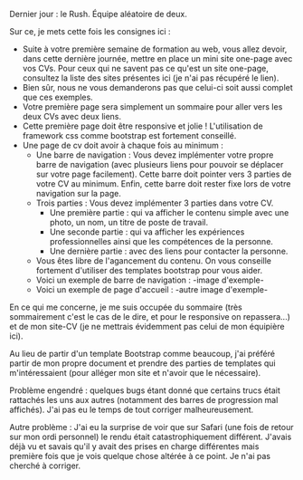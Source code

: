Dernier jour : le Rush.
Équipe aléatoire de deux.

Sur ce, je mets cette fois les consignes ici :
 - Suite à votre première semaine de formation au web, vous allez devoir, dans cette dernière journée, mettre en place un mini site one-page avec vos CVs. Pour ceux qui ne savent pas ce qu'est un site one-page, consultez la liste des sites présentes ici (je n'ai pas récupéré le lien).
 - Bien sûr, nous ne vous demanderons pas que celui-ci soit aussi complet que ces exemples.
 - Votre première page sera simplement un sommaire pour aller vers les deux CVs avec deux liens.
 - Cette première page doit être responsive et jolie ! L'utilisation de framework css comme bootstrap est fortement conseillé.
 - Une page de cv doit avoir à chaque fois au minimum :
     - Une barre de navigation : Vous devez implémenter votre propre barre de navigation (avec plusieurs liens pour pouvoir se déplacer sur votre page facilement). Cette barre doit pointer vers 3 parties de votre CV au minimum. Enfin, cette barre doit rester fixe lors de votre navigation sur la page.
     - Trois parties : Vous devez implémenter 3 parties dans votre CV.
         - Une première partie : qui va afficher le contenu simple avec une photo, un nom, un titre de poste de travail.
         - Une seconde partie : qui va afficher les expériences professionnelles ainsi que les compétences de la personne.
         - Une dernière partie : avec des liens pour contacter la personne.
     - Vous êtes libre de l'agancement du contenu. On vous conseille fortement d'utiliser des templates bootstrap pour vous aider.
     - Voici un exemple de barre de navigation : -image d'exemple-
     - Voici un exemple de page d'accueil : -autre image d'exemple-


En ce qui me concerne, je me suis occupée du sommaire (très sommairement c'est le cas de le dire, et pour le responsive on repassera...) et de mon site-CV (je ne mettrais évidemment pas celui de mon équipière ici).

Au lieu de partir d'un template Bootstrap comme beaucoup, j'ai préféré partir de mon propre document et prendre des parties de templates qui m'intéressaient (pour alléger mon site et n'avoir que le nécessaire).

Problème engendré : quelques bugs étant donné que certains trucs était rattachés les uns aux autres (notamment des barres de progression mal affichés). J'ai pas eu le temps de tout corriger malheureusement.

Autre problème : J'ai eu la surprise de voir que sur Safari (une fois de retour sur mon ordi personnel) le rendu était catastrophiquement différent. J'avais déjà vu et savais qu'il y avait des prises en charge différentes mais première fois que je vois quelque chose altérée à ce point. Je n'ai pas cherché à corriger.